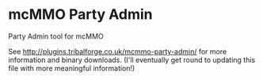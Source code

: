 mcMMO Party Admin
=================

Party Admin tool for mcMMO

See http://plugins.tribalforge.co.uk/mcmmo-party-admin/ for more information and binary downloads. (I'll eventually get round to updating this file with more meaningful information!)
